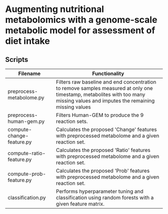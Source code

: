 # Augmenting nutritional metabolomics with a genome-scale metabolic model for assessment of diet intake
## Scripts
| Filename  | Functionality |
| ------------- | ------------- |
|  preprocess-metabolome.py | Filters raw baseline and end concentration to remove samples measured at only one timestamp, metabolites with too many missing values and imputes the remaining missing values|
| preprocess-human-gem.py  | Filters Human-GEM to produce the 9 reaction sets. |
|compute-change-feature.py|Calculates the proposed 'Change' features with preprocessed metabolome and a given reaction set.|
|compute-ratio-feature.py|Calculates the proposed 'Ratio' features with preprocessed metabolome and a given reaction set.|
|compute-prob-feature.py|Calculates the proposed 'Prob' features with preprocessed metabolome and a given reaction set.|
|classification.py|Performs hyperparameter tuning and classification using random forests with a given feature matrix.|
